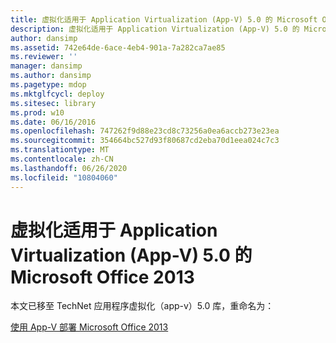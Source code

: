 ```yaml
---
title: 虚拟化适用于 Application Virtualization (App-V) 5.0 的 Microsoft Office 2013
description: 虚拟化适用于 Application Virtualization (App-V) 5.0 的 Microsoft Office 2013
author: dansimp
ms.assetid: 742e64de-6ace-4eb4-901a-7a282ca7ae85
ms.reviewer: ''
manager: dansimp
ms.author: dansimp
ms.pagetype: mdop
ms.mktglfcycl: deploy
ms.sitesec: library
ms.prod: w10
ms.date: 06/16/2016
ms.openlocfilehash: 747262f9d88e23cd8c73256a0ea6accb273e23ea
ms.sourcegitcommit: 354664bc527d93f80687cd2eba70d1eea024c7c3
ms.translationtype: MT
ms.contentlocale: zh-CN
ms.lasthandoff: 06/26/2020
ms.locfileid: "10804060"
---
```

# 虚拟化适用于 Application Virtualization (App-V) 5.0 的 Microsoft Office 2013


本文已移至 TechNet 应用程序虚拟化（app-v）5.0 库，重命名为：

[使用 App-V 部署 Microsoft Office 2013](../appv-v5/deploying-microsoft-office-2013-by-using-app-v.md)

 

 





